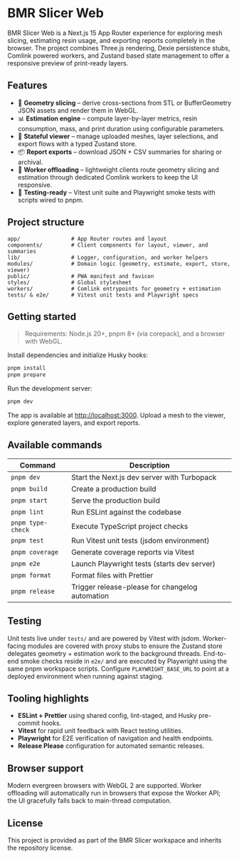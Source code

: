 # BMR Slicer Web

BMR Slicer Web is a Next.js 15 App Router experience for exploring mesh slicing, estimating resin
usage, and exporting reports completely in the browser. The project combines Three.js rendering,
Dexie persistence stubs, Comlink powered workers, and Zustand based state management to offer a
responsive preview of print-ready layers.

## Features

- 🔪 **Geometry slicing** – derive cross-sections from STL or BufferGeometry JSON assets and render
  them in WebGL.
- 📊 **Estimation engine** – compute layer-by-layer metrics, resin consumption, mass, and print
  duration using configurable parameters.
- 🧠 **Stateful viewer** – manage uploaded meshes, layer selections, and export flows with a typed
  Zustand store.
- 📦 **Report exports** – download JSON + CSV summaries for sharing or archival.
- 🧵 **Worker offloading** – lightweight clients route geometry slicing and estimation through
  dedicated Comlink workers to keep the UI responsive.
- 🧪 **Testing-ready** – Vitest unit suite and Playwright smoke tests with scripts wired to pnpm.

## Project structure

```
app/                # App Router routes and layout
components/         # Client components for layout, viewer, and summaries
lib/                # Logger, configuration, and worker helpers
modules/            # Domain logic (geometry, estimate, export, store, viewer)
public/             # PWA manifest and favicon
styles/             # Global stylesheet
workers/            # Comlink entrypoints for geometry + estimation
tests/ & e2e/       # Vitest unit tests and Playwright specs
```

## Getting started

> Requirements: Node.js 20+, pnpm 8+ (via corepack), and a browser with WebGL.

Install dependencies and initialize Husky hooks:

```bash
pnpm install
pnpm prepare
```

Run the development server:

```bash
pnpm dev
```

The app is available at [http://localhost:3000](http://localhost:3000). Upload a mesh to the
viewer, explore generated layers, and export reports.

## Available commands

| Command              | Description                                         |
| -------------------- | --------------------------------------------------- |
| `pnpm dev`           | Start the Next.js dev server with Turbopack         |
| `pnpm build`         | Create a production build                           |
| `pnpm start`         | Serve the production build                          |
| `pnpm lint`          | Run ESLint against the codebase                     |
| `pnpm type-check`    | Execute TypeScript project checks                   |
| `pnpm test`          | Run Vitest unit tests (jsdom environment)           |
| `pnpm coverage`      | Generate coverage reports via Vitest                |
| `pnpm e2e`           | Launch Playwright tests (starts dev server)         |
| `pnpm format`        | Format files with Prettier                          |
| `pnpm release`       | Trigger release-please for changelog automation     |

## Testing

Unit tests live under `tests/` and are powered by Vitest with jsdom. Worker-facing modules are
covered with proxy stubs to ensure the Zustand store delegates geometry + estimation work to the
background threads. End-to-end smoke checks reside in `e2e/` and are executed by Playwright using
the same pnpm workspace scripts. Configure `PLAYWRIGHT_BASE_URL` to point at a deployed environment
when running against staging.

## Tooling highlights

- **ESLint + Prettier** using shared config, lint-staged, and Husky pre-commit hooks.
- **Vitest** for rapid unit feedback with React testing utilities.
- **Playwright** for E2E verification of navigation and health endpoints.
- **Release Please** configuration for automated semantic releases.

## Browser support

Modern evergreen browsers with WebGL 2 are supported. Worker offloading will automatically run in
browsers that expose the Worker API; the UI gracefully falls back to main-thread computation.

## License

This project is provided as part of the BMR Slicer workspace and inherits the repository license.
